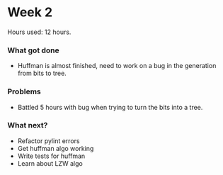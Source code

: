 # Week 2
Hours used: 12 hours.

### What got done
- Huffman is almost finished, need to work on a bug in the generation from bits to tree.

### Problems
- Battled 5 hours with bug when trying to turn the bits into a tree.



### What next?
- Refactor pylint errors
- Get huffman algo working
- Write tests for huffman
- Learn about LZW algo